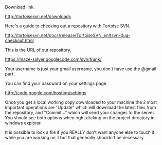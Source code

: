 Download link.

http://tortoisesvn.net/downloads

Here's a guide to checking out a repository with Tortoise SVN.

http://tortoisesvn.net/docs/release/TortoiseSVN_en/tsvn-dug-checkout.html

This is the URL of our repository.

https://maze-solver.googlecode.com/svn/trunk/

Your username is just your gmail username, you don't have use the @gmail part.

You can find your password on your settings page.

http://code.google.com/hosting/settings


Once you get a local working copy downloaded to your machine the 2 most important operations are "Update" which will download the latest files from the repository, and "Commit..." which will send your changes to the server. You should see both options when right clicking on the project directory in windows explorer.

It is possible to lock a file if you REALLY don't want anyone else to touch it while you are working on it but that generally shouldn't be necessary.